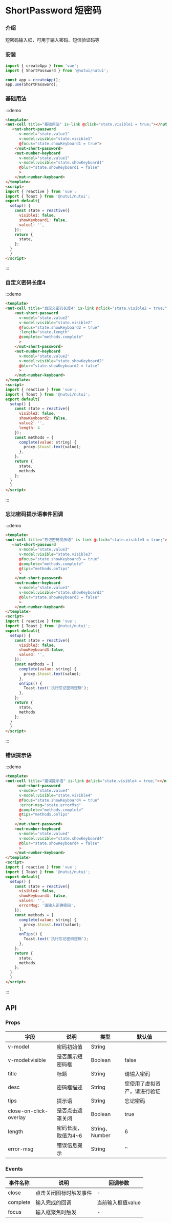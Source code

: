# ShortPassword 短密码

### 介绍

短密码输入框，可用于输入密码、短信验证码等
### 安装

``` javascript
import { createApp } from 'vue';
import { ShortPassword } from '@nutui/nutui';

const app = createApp();
app.use(ShortPassword);

```


### 基础用法
:::demo
```html
<template>
<nut-cell title="基础用法" is-link @click="state.visible1 = true;"></nut-cell>
   <nut-short-password 
      v-model="state.value1" 
      v-model:visible="state.visible1" 
      @focus="state.showKeyboard1 = true">
    </nut-short-password>
    <nut-number-keyboard
      v-model="state.value1" 
      v-model:visible="state.showKeyboard1"
      @blur="state.showKeyboard1 = false"
      >
    </nut-number-keyboard>
</template>
<script>
import { reactive } from 'vue';
import { Toast } from '@nutui/nutui';
export default{
  setup() {
    const state = reactive({
      visible1: false,
      showKeyboard1: false,
      value1: '',
    });
    return {
      state,
    };
  }
  }
</script>
```
:::

### 自定义密码长度4

:::demo
```html
<template>
<nut-cell title="自定义密码长度4" is-link @click="state.visible2 = true;"></nut-cell>
    <nut-short-password 
      v-model="state.value2" 
      v-model:visible="state.visible2" 
      @focus="state.showKeyboard2 = true"
      :length="state.length"
      @complete="methods.complete"
      >
    </nut-short-password>
    <nut-number-keyboard 
      v-model="state.value2"
      v-model:visible="state.showKeyboard2" 
      @blur="state.showKeyboard2 = false"
      >
    </nut-number-keyboard>
</template>
<script>
import { reactive } from 'vue';
import { Toast } from '@nutui/nutui';
export default{
  setup() {
    const state = reactive({
      visible2: false,
      showKeyboard2: false,
      value2: '',
      length: 4
    });
    const methods = {
      complete(value: string) {
        proxy.$toast.text(value);
      },
    };
    return {
      state,
      methods
    };
  }
  }
</script>
```
:::
### 忘记密码提示语事件回调


:::demo
```html
<template>
<nut-cell title="忘记密码提示语" is-link @click="state.visible3 = true;"></nut-cell>
   <nut-short-password 
      v-model="state.value3" 
      v-model:visible="state.visible3" 
      @focus="state.showKeyboard3 = true"
      @complete="methods.complete"
      @tips="methods.onTips"
      >
    </nut-short-password>
    <nut-number-keyboard 
      v-model="state.value3"
      v-model:visible="state.showKeyboard3" 
      @blur="state.showKeyboard3 = false"
      >
    </nut-number-keyboard>
</template>
<script>
import { reactive } from 'vue';
import { Toast } from '@nutui/nutui';
export default{
  setup() {
    const state = reactive({
      visible3: false,
      showKeyboard3:false,
      value3: '',
    });
    const methods = {
      complete(value: string) {
        proxy.$toast.text(value);
      },
      onTips() {
        Toast.text('执行忘记密码逻辑');
      },
    };
    return {
      state,
      methods
    };
  }
  }
</script>
```
:::

### 错误提示语
:::demo
```html
<template>
<nut-cell title="错误提示语" is-link @click="state.visible4 = true;"></nut-cell>
     <nut-short-password 
      v-model="state.value4" 
      v-model:visible="state.visible4" 
      @focus="state.showKeyboard4 = true"
      :error-msg="state.errorMsg"
      @complete="methods.complete"
      @tips="methods.onTips"
      >
    </nut-short-password>
    <nut-number-keyboard 
      v-model="state.value4"
      v-model:visible="state.showKeyboard4" 
      @blur="state.showKeyboard4 = false"
      >
    </nut-number-keyboard>
</template>
<script>
import { reactive } from 'vue';
import { Toast } from '@nutui/nutui';
export default{
  setup() {
    const state = reactive({
      visible4: false,
      showKeyboard4: false,
      value4: '',
      errorMsg: '请输入正确密码',
    });
    const methods = {
      complete(value: string) {
        proxy.$toast.text(value);
      },
      onTips() {
        Toast.text('执行忘记密码逻辑');
      },
    };
    return {
      state,
      methods
    };
  }
  }
</script>
```
:::
## API
### Props


| 字段                   | 说明                | 类型           | 默认值                       |
|------------------------|---------------------|----------------|------------------------------|
| v-model                | 密码初始值          | String         |                              |
| v-model:visible        | 是否展示短密码框    | Boolean        | false                        |
| title                  | 标题                | String         | 请输入密码                   |
| desc                   | 密码框描述          | String         | 您使用了虚拟资产，请进行验证 |
| tips                   | 提示语              | String         | 忘记密码                     |
| close-on-click-overlay | 是否点击遮罩关闭    | Boolean        | true                         |
| length                 | 密码长度，取值为4~6 | String、Number | 6                            |
| error-msg              | 错误信息提示        | String         | ''                           |


### Events

| 事件名称 | 说明                   | 回调参数 |
|----------|------------------------|----------|
| close    | 点击关闭图标时触发事件 | -    |
| complete | 输入完成的回调         | 当前输入框值value    |
| focus | 输入框聚焦时触发	         | -    |

